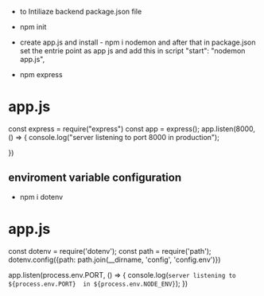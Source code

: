 * to Intiliaze backend package.json file
- npm init  

* create app.js and install -  npm i nodemon and after that in package.json set the entrie point as app js and add this in script   "start": "nodemon app.js", 

- npm express
# app.js
const express = require("express")
const app = express();
app.listen(8000, () => {
    console.log("server listening to port 8000 in production");
    
}) 

## enviroment variable configuration

- npm i dotenv

# app.js
const dotenv = require('dotenv');
const path = require('path');
dotenv.config({path: path.join(__dirname, 'config', 'config.env')})

app.listen(process.env.PORT, () => {
    console.log(`server listening to ${process.env.PORT}  in ${process.env.NODE_ENV}`);
})